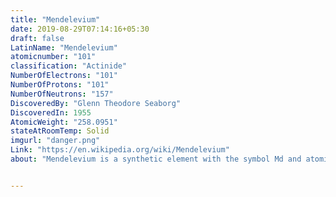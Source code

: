 ```yaml
---
title: "Mendelevium"
date: 2019-08-29T07:14:16+05:30
draft: false
LatinName: "Mendelevium"
atomicnumber: "101"
classification: "Actinide"
NumberOfElectrons: "101"
NumberOfProtons: "101"
NumberOfNeutrons: "157" 
DiscoveredBy: "Glenn Theodore Seaborg" 
DiscoveredIn: 1955
AtomicWeight: "258.0951"
stateAtRoomTemp: Solid
imgurl: "danger.png"
Link: "https://en.wikipedia.org/wiki/Mendelevium"
about: "Mendelevium is a synthetic element with the symbol Md and atomic number 101. A metallic radioactive transuranic element in the actinide series, it is the first element that currently cannot be produced in macroscopic quantities through neutron bombardment of lighter elements. It is the third-to-last actinide and the ninth transuranic element. It can only be produced in particle accelerators by bombarding lighter elements with charged particles. A total of sixteen mendelevium isotopes are known, the most stable being 258Md with a half-life of 51 days; nevertheless, the shorter-lived 256Md is most commonly used in chemistry because it can be produced on a larger scale."


---
```


